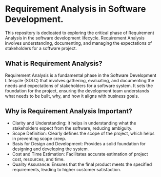 # Requirement Analysis in Software Development.

This repository is dedicated to exploring the critical phase of Requirement Analysis in the software development lifecycle. Requirement Analysis involves understanding, documenting, and managing the expectations of stakeholders for a software project.

## What is Requirement Analysis?

Requirement Analysis is a fundamental phase in the Software Development Lifecycle (SDLC) that involves gathering, evaluating, and documenting the needs and expectations of stakeholders for a software system.
It sets the foundation for the project, ensuring the development team understands what needs to be built, why, and how it aligns with business goals.

## Why is Requirement Analysis Important?

- Clarity and Understanding: It helps in understanding what the stakeholders expect from the software, reducing ambiguity.
- Scope Definition: Clearly defines the scope of the project, which helps in preventing scope creep.
- Basis for Design and Development: Provides a solid foundation for designing and developing the system.
- Cost and Time Estimation: Facilitates accurate estimation of project cost, resources, and time.
- Quality Assurance: Ensures that the final product meets the specified requirements, leading to higher customer satisfaction.
